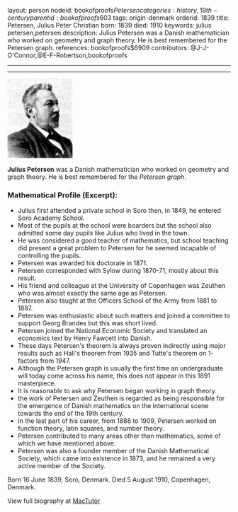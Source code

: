 layout: person
nodeid: bookofproofs$Petersen
categories: history,19th-century
parentid: bookofproofs$603
tags: origin-denmark
orderid: 1839
title: Petersen, Julius Peter Christian
born: 1839
died: 1910
keywords: julius petersen,petersen
description: Julius Petersen was a Danish mathematician who worked on geometry and graph theory. He is best remembered for the Petersen graph.
references: bookofproofs$6909
contributors: @J-J-O'Connor,@E-F-Robertson,bookofproofs

---



---

![Petersen.jpg](https://github.com/bookofproofs/bookofproofs.github.io/blob/main/_sources/_assets/images/portraits/Petersen.jpg?raw=true)

**Julius Petersen** was a Danish mathematician who worked on geometry and graph theory. He is best remembered for the _Petersen graph_.

### Mathematical Profile (Excerpt):
* Julius first attended a private school in Soro then, in 1849, he entered Soro Academy School.
* Most of the pupils at the school were boarders but the school also admitted some day pupils like Julius who lived in the town.
* He was considered a good teacher of mathematics, but school teaching did present a great problem to Petersen for he seemed incapable of controlling the pupils.
* Petersen was awarded his doctorate in 1871.
* Petersen corresponded with Sylow during 1870-71, mostly about this result.
* His friend and colleague at the University of Copenhagen was Zeuthen who was almost exactly the same age as Petersen.
* Petersen also taught at the Officers School of the Army from 1881 to 1887.
* Petersen was enthusiastic about such matters and joined a committee to support Georg Brandes but this was short lived.
* Petersen joined the National Economic Society and translated an economics text by Henry Fawcett into Danish.
* These days Petersen's theorem is always proven indirectly using major results such as Hall's theorem from 1935 and Tutte's theorem on 1-factors from 1947.
* Although the Petersen graph is usually the first time an undergraduate will today come across his name, this does not appear in this 1891 masterpiece.
* It is reasonable to ask why Petersen began working in graph theory.
* the work of Petersen and Zeuthen is regarded as being responsible for the emergence of Danish mathematics on the international scene towards the end of the 19th  century.
* In the last part of his career, from 1888 to 1909, Petersen worked on function theory, latin squares, and number theory.
* Petersen contributed to many areas other than mathematics, some of which we have mentioned above.
* Petersen was also a founder member of the Danish Mathematical Society, which came into existence in 1873, and he remained a very active member of the Society.

Born 16 June 1839, Soro, Denmark. Died 5 August 1910, Copenhagen, Denmark.

View full biography at [MacTutor](https://mathshistory.st-andrews.ac.uk/Biographies/Petersen/)
